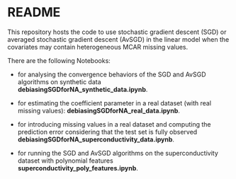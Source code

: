 # README


This repository hosts the code to use stochastic gradient descent (SGD) or averaged stochastic gradient descent (AvSGD) in the linear model when the covariates may contain heterogeneous MCAR missing values.

There are the following Notebooks:

* for analysing the convergence behaviors of the SGD and AvSGD algorithms on synthetic data **debiasingSGDforNA_synthetic_data.ipynb**.

* for estimating the coefficient parameter in a real dataset (with real missing values): **debiasingSGDforNA_real_data.ipynb**.

* for introducing missing values in a real dataset and computing the prediction error considering that the test set is fully observed **debiasingSGDforNA_superconductivity_data.ipynb**.

* for running the SGD and AvSGD algorithms on the superconductivity dataset with polynomial features **superconductivity_poly_features.ipynb**. 
